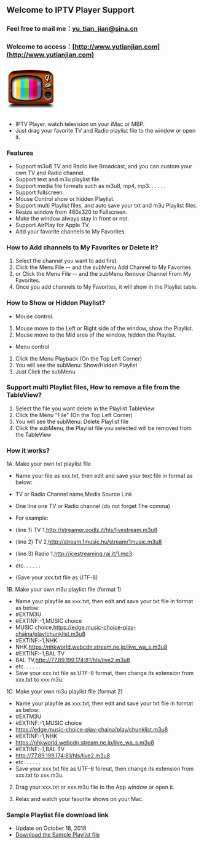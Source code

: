 ## Welcome to IPTV Player Support

### Feel free to mail me：yu_tian_jian@sina.cn

### Welcome to access：[http://www.yutianjian.com](http://www.yutianjian.com)

![Icon](icon_128.png)

- IPTV Player, watch television on your iMac or MBP.
- Just drag your favorite TV and Radio playlist file to the window or open it.

### Features

- Support m3u8 TV and Radio live Broadcast, and you can custom your own TV and Radio channel.
- Support text and m3u playlist file.
- Support  media file formats such as m3u8, mp4, mp3. . . . . .
- Support fullscreen.
- Mouse Control show or hidden Playlist.
- Support multi Playlist files, and auto save your txt and m3u Playlist files.
- Resize window from 480x320 to Fullscreen.
- Make the window always stay in front or not.
- Support AirPlay for Apple TV.
- Add your favorite channels to My Favorites.

### How to Add channels to My Favorites or Delete it?

1. Select the channel you want to add first.
2. Click the Menu File -- and the subMenu Add Channel to My Favorites
3. or Click the Menu File -- and the subMenu Remove Channel From My Favorites.
4. Once you add channels to My Favorites, it will show in the Playlist table.

### How to Show or Hidden Playlist?

- Mouse control.
1. Mouse move to the Left or Right side of the window, show the Playlist.
2. Mouse move to the Mid area of the window, hidden the Playlist.

- Menu control
1. Click the Menu Playback (On the Top Left Corner)
2. You will see the subMenu: Show/Hidden Playlist
3. Just Click the subMenu

### Support multi Playlist files, How to remove a file from the TableView?

1. Select the file you want delete in the Playlist TableView
2. Click the Menu "File" (On the Top Left Corner)
3. You will see the subMenu: Delete Playlist file
4. Click the subMenu, the Playlist file you selected will be  removed from the TableView

### How it works?

1A. Make your own txt playlist file

- Name your file as xxx.txt, then edit and save your text file in format as below:
 
- TV or Radio Channel name,Media Source Link
- One line one TV or Radio channel (do not forget The comma)
- For example:
- (line 1) TV 1,http://streamer.oodlz.it/hls/livestream.m3u8
- (line 2) TV 2,http://stream.1music.hu/stream/1music.m3u8
- (line 3) Radio 1,http://icestreaming.rai.it/1.mp3
- etc. . . . . .
- (Save your xxx.txt file as UTF-8) 

1B. Make your own m3u playlist file (format 1)

- Name your playfile as xxx.txt, then edit and save your txt file in format as below:
- #EXTM3U
- #EXTINF:-1,MUSIC choice
- MUSIC choice,https://edge.music-choice-play-chaina/play/chunklist.m3u8
- #EXTINF:-1,NHK
- NHK,https://nhkworld.webcdn.stream.ne.jp/live_wa_s.m3u8
- #EXTINF:-1,BAL TV
- BAL TV,http://77.89.199.174:81/hls/live2.m3u8
- etc. . . . . .
- Save your xxx.txt file as UTF-8 format, then change its extension from xxx.txt to xxx.m3u.

1C. Make your own m3u playlist file (format 2)

- Name your playfile as xxx.txt, then edit and save your txt file in format as below:
- #EXTM3U
- #EXTINF:-1,MUSIC choice
- https://edge.music-choice-play-chaina/play/chunklist.m3u8
- #EXTINF:-1,NHK
- https://nhkworld.webcdn.stream.ne.jp/live_wa_s.m3u8
- #EXTINF:-1,BAL TV
- http://77.89.199.174:81/hls/live2.m3u8
- etc. . . . . .
- Save your xxx.txt file as UTF-8 format, then change its extension from xxx.txt to xxx.m3u.

2. Drag your xxx.txt or xxx.m3u file to the App window or open it.

3. Relax and watch your favorite shows on your Mac.

### Sample Playlist file download link

- Update on October 18, 2018 
- [Download the Sample Playlist file](https://TVPlayerSupport.github.io/Playlist/TVsrc.txt.zip) 
